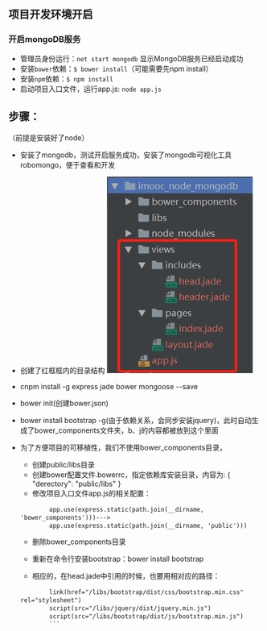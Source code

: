 ## 项目开发环境开启
### 开启mongoDB服务
- 管理员身份运行：`net start mongodb` 显示MongoDB服务已经启动成功
- 安装`bower`依赖：`$ bower install`（可能需要先npm install）
- 安装`npm`依赖：`$ npm install`
- 启动项目入口文件，运行app.js: `node app.js`

## 步骤：
（前提是安装好了node）
- 安装了mongodb，测试开启服务成功，安装了mongodb可视化工具robomongo，便于查看和开发

- 创建了红框框内的目录结构
![](./md_images/dir_structor.png)

- cnpm install -g express jade bower mongoose --save
- bower init(创建bower.json)
- bower install bootstrap -g(由于依赖关系，会同步安装jquery)，此时自动生成了bower_components文件夹，b、j的内容都被放到这个里面

- 为了方便项目的可移植性，我们不使用bower_components目录，
	- 创建public/libs目录
	- 创建bower配置文件.bowerrc，指定依赖库安装目录，内容为:
			{
			  "derectory": "public/libs"
			}
	- 修改项目入口文件app.js的相关配置：
	```
			app.use(express.static(path.join(__dirname, 'bower_components')))--->
			app.use(express.static(path.join(__dirname, 'public')))
	```
	- 删除bower_components目录
	- 重新在命令行安装bootstrap：bower install bootstrap

	- 相应的，在head.jade中引用的时候，也要用相对应的路径：
	```
			link(href="/libs/bootstrap/dist/css/bootstrap.min.css" rel="stylesheet")
			script(src="/libs/jquery/dist/jquery.min.js")
			script(src="/libs/bootstrap/dist/js/bootstrap.min.js")
			```
